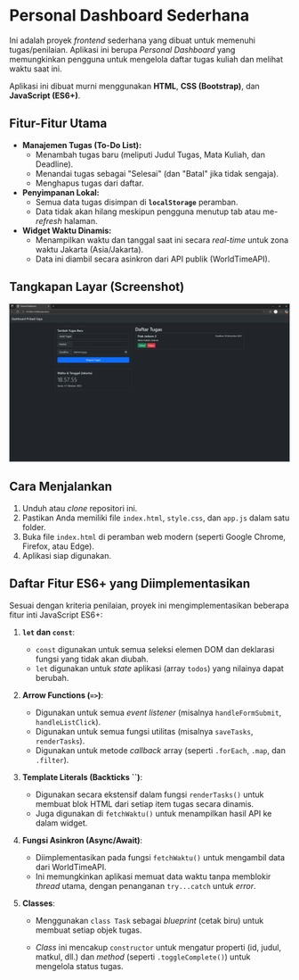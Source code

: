 # Personal Dashboard Sederhana

Ini adalah proyek *frontend* sederhana yang dibuat untuk memenuhi tugas/penilaian. Aplikasi ini berupa *Personal Dashboard* yang memungkinkan pengguna untuk mengelola daftar tugas kuliah dan melihat waktu saat ini.

Aplikasi ini dibuat murni menggunakan **HTML**, **CSS (Bootstrap)**, dan **JavaScript (ES6+)**.

## Fitur-Fitur Utama

* **Manajemen Tugas (To-Do List):**
    * Menambah tugas baru (meliputi Judul Tugas, Mata Kuliah, dan Deadline).
    * Menandai tugas sebagai "Selesai" (dan "Batal" jika tidak sengaja).
    * Menghapus tugas dari daftar.
* **Penyimpanan Lokal:**
    * Semua data tugas disimpan di **`localStorage`** peramban.
    * Data tidak akan hilang meskipun pengguna menutup tab atau me-*refresh* halaman.
* **Widget Waktu Dinamis:**
    * Menampilkan waktu dan tanggal saat ini secara *real-time* untuk zona waktu Jakarta (Asia/Jakarta).
    * Data ini diambil secara asinkron dari API publik (WorldTimeAPI).

## Tangkapan Layar (Screenshot)

![Screenshot Aplikasi Dashboard](Screenshot%202025-10-27%20185805.png)

## Cara Menjalankan

1.  Unduh atau *clone* repositori ini.
2.  Pastikan Anda memiliki file `index.html`, `style.css`, dan `app.js` dalam satu folder.
3.  Buka file `index.html` di peramban web modern (seperti Google Chrome, Firefox, atau Edge).
4.  Aplikasi siap digunakan.

## Daftar Fitur ES6+ yang Diimplementasikan

Sesuai dengan kriteria penilaian, proyek ini mengimplementasikan beberapa fitur inti JavaScript ES6+:

1.  **`let` dan `const`**:
    * `const` digunakan untuk semua seleksi elemen DOM dan deklarasi fungsi yang tidak akan diubah.
    * `let` digunakan untuk *state* aplikasi (array `todos`) yang nilainya dapat berubah.

2.  **Arrow Functions (`=>`)**:
    * Digunakan untuk semua *event listener* (misalnya `handleFormSubmit`, `handleListClick`).
    * Digunakan untuk semua fungsi utilitas (misalnya `saveTasks`, `renderTasks`).
    * Digunakan untuk metode *callback* array (seperti `.forEach`, `.map`, dan `.filter`).

3.  **Template Literals (Backticks ``)**:
    * Digunakan secara ekstensif dalam fungsi `renderTasks()` untuk membuat blok HTML dari setiap item tugas secara dinamis.
    * Juga digunakan di `fetchWaktu()` untuk menampilkan hasil API ke dalam widget.

4.  **Fungsi Asinkron (Async/Await)**:
    * Diimplementasikan pada fungsi `fetchWaktu()` untuk mengambil data dari WorldTimeAPI.
    * Ini memungkinkan aplikasi memuat data waktu tanpa memblokir *thread* utama, dengan penanganan `try...catch` untuk *error*.

5.  **Classes**:
    * Menggunakan `class Task` sebagai *blueprint* (cetak biru) untuk membuat setiap objek tugas.

    * *Class* ini mencakup `constructor` untuk mengatur properti (id, judul, matkul, dll.) dan *method* (seperti `.toggleComplete()`) untuk mengelola status tugas.




